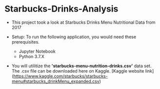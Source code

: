 # Starbucks-Drinks-Analysis

 - This project took a look at Starbucks Drinks Menu Nutritional Data from 2017 

 - Setup: To run the following application, you would need these prerequisites.
      - Jupyter Notebook 
      - Python 3.7.X

 - You will utilitize the **'starbucks-menu-nutrition-drinks.csv'** data set.  The .csv file can be downloaded here on Kaggle.   [Kaggle website link] (https://www.kaggle.com/starbucks/starbucks-menu#starbucks_drinkMenu_expanded.csv)
